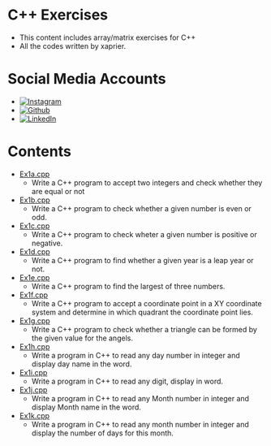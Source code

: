 # C++ Exercises

- This content includes array/matrix exercises for C++
- All the codes written by xaprier.

Social Media Accounts
=============

- [![Instagram](https://github.com/hussainweb/hussainweb/blob/main/icons/instagram.png)](http://instagram.com/xaprier)
- [![Github](https://www.vectorlogo.zone/logos/github/github-ar21.svg)](http://github.com/xaprier)
- [![LinkedIn](https://github.com/hussainweb/hussainweb/blob/main/icons/linkedin.png)](https://www.linkedin.com/in/seymen-kalkan-819b01220/)

Contents
=============

- [Ex1a.cpp](https://github.com/xaprier/Cxx-Exercises/blob/master/Arrays/Ex1a.cpp)
    - Write a C++ program to accept two integers and check whether they are equal or not
- [Ex1b.cpp](https://github.com/xaprier/Cxx-Exercises/blob/master/Arrays/Ex1b.cpp)
    - Write a C++ program to check whether a given number is even or odd.
- [Ex1c.cpp](https://github.com/xaprier/Cxx-Exercises/blob/master/Arrays/Ex1c.cpp)
    - Write a C++ program to check wheter a given number is positive or negative.
- [Ex1d.cpp](https://github.com/xaprier/Cxx-Exercises/blob/master/Arrays/Ex1d.cpp)
    - Write a C++ program to find whether a given year is a leap year or not.
- [Ex1e.cpp](https://github.com/xaprier/Cxx-Exercises/blob/master/Arrays/Ex1e.cpp)
    - Write a C++ program to find the largest of three numbers.
- [Ex1f.cpp](https://github.com/xaprier/Cxx-Exercises/blob/master/Arrays/Ex1f.cpp)
    - Write a C++ program to accept a coordinate point in a XY coordinate system and determine in which quadrant the
      coordinate point lies.
- [Ex1g.cpp](https://github.com/xaprier/Cxx-Exercises/blob/master/Arrays/Ex1g.cpp)
    - Write a C++ program to check whether a triangle can be formed by the given value for the angels.
- [Ex1h.cpp](https://github.com/xaprier/Cxx-Exercises/blob/master/Arrays/Ex1h.cpp)
    - Write a program in C++ to read any day number in integer and display day name in the word.
- [Ex1i.cpp](https://github.com/xaprier/Cxx-Exercises/blob/master/Arrays/Ex1i.cpp)
    - Write a program in C++ to read any digit, display in word.
- [Ex1j.cpp](https://github.com/xaprier/Cxx-Exercises/blob/master/Arrays/Ex1j.cpp)
    - Write a program in C++ to read any Month number in integer and display Month name in the word.
- [Ex1k.cpp](https://github.com/xaprier/Cxx-Exercises/blob/master/Arrays/Ex1k.cpp)
    - Write a program in C++ to read any month number in integer and display the number of days for this month.
